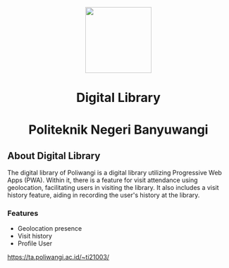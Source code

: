 <p align="center"><a href="https://ta.poliwangi.ac.id/~ti21003/" target="_blank"><img src="https://poliwangi.ac.id/wp-content/uploads/2020/12/logo-poliwangi.png" width="150"></a></p>

<p >
<h1 align="center">Digital Library</h1>
<h1 align="center">Politeknik Negeri Banyuwangi</h1>
</p>

## About Digital Library


The digital library of Poliwangi is a digital library utilizing Progressive Web Apps (PWA). Within it, there is a feature for visit attendance using geolocation, facilitating users in visiting the library. It also includes a visit history feature, aiding in recording the user's history at the library.

### Features

- Geolocation presence
- Visit history
- Profile User

https://ta.poliwangi.ac.id/~ti21003/
